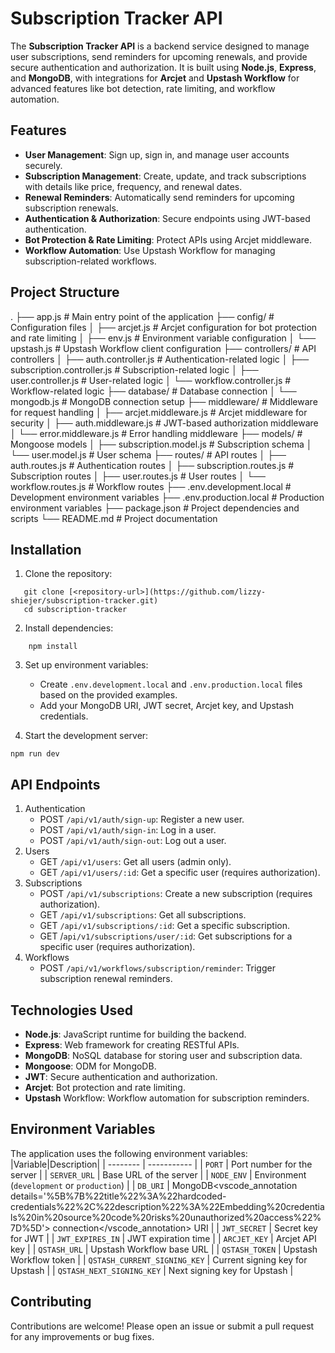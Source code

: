 # Subscription Tracker API

The **Subscription Tracker API** is a backend service designed to manage user subscriptions, send reminders for upcoming renewals, and provide secure authentication and authorization. It is built using **Node.js**, **Express**, and **MongoDB**, with integrations for **Arcjet** and **Upstash Workflow** for advanced features like bot detection, rate limiting, and workflow automation.

## Features

- **User Management**: Sign up, sign in, and manage user accounts securely.
- **Subscription Management**: Create, update, and track subscriptions with details like price, frequency, and renewal dates.
- **Renewal Reminders**: Automatically send reminders for upcoming subscription renewals.
- **Authentication & Authorization**: Secure endpoints using JWT-based authentication.
- **Bot Protection & Rate Limiting**: Protect APIs using Arcjet middleware.
- **Workflow Automation**: Use Upstash Workflow for managing subscription-related workflows.

## Project Structure

. ├── app.js # Main entry point of the application ├── config/ # Configuration files │ ├── arcjet.js # Arcjet configuration for bot protection and rate limiting │ ├── env.js # Environment variable configuration │ └── upstash.js # Upstash Workflow client configuration ├── controllers/ # API controllers │ ├── auth.controller.js # Authentication-related logic │ ├── subscription.controller.js # Subscription-related logic │ ├── user.controller.js # User-related logic │ └── workflow.controller.js # Workflow-related logic ├── database/ # Database connection │ └── mongodb.js # MongoDB connection setup ├── middleware/ # Middleware for request handling │ ├── arcjet.middleware.js # Arcjet middleware for security │ ├── auth.middleware.js # JWT-based authorization middleware │ └── error.middleware.js # Error handling middleware ├── models/ # Mongoose models │ ├── subscription.model.js # Subscription schema │ └── user.model.js # User schema ├── routes/ # API routes │ ├── auth.routes.js # Authentication routes │ ├── subscription.routes.js # Subscription routes │ ├── user.routes.js # User routes │ └── workflow.routes.js # Workflow routes ├── .env.development.local # Development environment variables ├── .env.production.local # Production environment variables ├── package.json # Project dependencies and scripts └── README.md # Project documentation

## Installation

1. Clone the repository:

```console
   git clone [<repository-url>](https://github.com/lizzy-shiejer/subscription-tracker.git)
   cd subscription-tracker
```

2. Install dependencies:

```console
    npm install
```

3. Set up environment variables:

   - Create `.env.development.local` and `.env.production.local` files based on the provided examples.
   - Add your MongoDB URI, JWT secret, Arcjet key, and Upstash credentials.

4. Start the development server:

```console
npm run dev
```

## API Endpoints

1. Authentication
   - POST `/api/v1/auth/sign-up`: Register a new user.
   - POST `/api/v1/auth/sign-in`: Log in a user.
   - POST `/api/v1/auth/sign-out`: Log out a user.
2. Users
   - GET `/api/v1/users`: Get all users (admin only).
   - GET `/api/v1/users/:id`: Get a specific user (requires authorization).
3. Subscriptions
   - POST `/api/v1/subscriptions`: Create a new subscription (requires authorization).
   - GET `/api/v1/subscriptions`: Get all subscriptions.
   - GET `/api/v1/subscriptions/:id`: Get a specific subscription.
   - GET /`api/v1/subscriptions/user/:id`: Get subscriptions for a specific user (requires authorization).
4. Workflows
   - POST `/api/v1/workflows/subscription/reminder`: Trigger subscription renewal reminders.

## Technologies Used

- **Node.js**: JavaScript runtime for building the backend.
- **Express**: Web framework for creating RESTful APIs.
- **MongoDB**: NoSQL database for storing user and subscription data.
- **Mongoose**: ODM for MongoDB.
- **JWT**: Secure authentication and authorization.
- **Arcjet**: Bot protection and rate limiting.
- **Upstash** Workflow: Workflow automation for subscription reminders.

## Environment Variables

The application uses the following environment variables:
|Variable|Description|
| -------- | ----------- |
| `PORT` | Port number for the server |
| `SERVER_URL` | Base URL of the server |
| `NODE_ENV` | Environment (`development` or `production`) |
| `DB_URI` | MongoDB<vscode_annotation details='%5B%7B%22title%22%3A%22hardcoded-credentials%22%2C%22description%22%3A%22Embedding%20credentials%20in%20source%20code%20risks%20unauthorized%20access%22%7D%5D'> connection</vscode_annotation> URI |
| `JWT_SECRET` | Secret key for JWT |
| `JWT_EXPIRES_IN` | JWT expiration time |
| `ARCJET_KEY` | Arcjet API key |
| `QSTASH_URL` | Upstash Workflow base URL |
| `QSTASH_TOKEN` | Upstash Workflow token |
| `QSTASH_CURRENT_SIGNING_KEY` | Current signing key for Upstash |
| `QSTASH_NEXT_SIGNING_KEY` | Next signing key for Upstash |

## Contributing

Contributions are welcome! Please open an issue or submit a pull request for any improvements or bug fixes.
